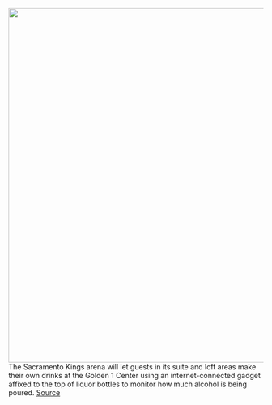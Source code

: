 <img src='https://cdn.vox-cdn.com/thumbor/1u1WbRLJ77IQjvu0VQ4fffRy5tY=/0x0:1800x1200/1200x800/filters:focal(844x541:1132x829)/cdn.vox-cdn.com/uploads/chorus_image/image/66380429/nina_drink_measurer3.0.jpg' width='700px' /><br/>
The Sacramento Kings arena will let guests in its suite and loft areas make their own drinks at the Golden 1 Center using an internet-connected gadget affixed to the top of liquor bottles to monitor how much alcohol is being poured.
<a href='https://www.theverge.com/2020/2/26/21154733/sacramento-kings-drinking-sports-nina-liquor-measuring-limit'> Source <a/>
